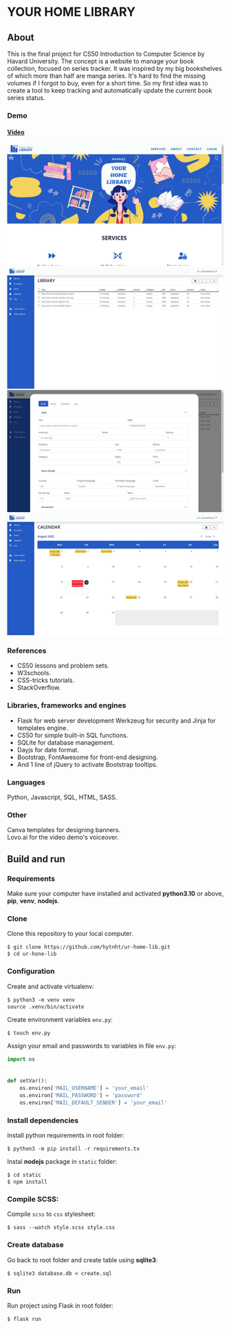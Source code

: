 # YOUR HOME LIBRARY


## About

This is the final project for CS50 Introduction to Computer Science by Havard University. The concept is a website to
manage your book collection, focused on series tracker. It was inspired by my big bookshelves of which more than half
are manga series. It's hard to find the missing volumes if I forgot to buy, even for a short time. So my first idea was
to create a tool to keep tracking and automatically update the current book series status.

### Demo
#### [Video](https://youtu.be/JIrX1scqqEw)
![Screenshot 1](./static/img/screenshot5.jpg)
![Screenshot 2](./static/img/screenshot2.jpg)
![Screenshot 3](./static/img/screenshot3.jpg)
![Screenshot 3](./static/img/screenshot4.jpg)

### References

- CS50 lessons and problem sets.
- W3schools.
- CSS-tricks tutorials.
- StackOverflow.

### Libraries, frameworks and engines

- Flask for web server development Werkzeug for security and Jinja for templates engine.
- CS50 for simple built-in SQL functions.
- SQLite for database management.
- Dayjs for date format.
- Bootstrap, FontAwesome for front-end designing.
- And 1 line of jQuery to activate Bootstrap tooltips.

### Languages

Python, Javascript, SQL, HTML, SASS.

### Other

Canva templates for designing banners.\
Lovo.ai for the video demo's voiceover.

## Build and run

### Requirements

Make sure your computer have installed and activated **python3.10** or above, **pip**, **venv**, **nodejs**.

### Clone

Clone this repository to your local computer.

```shell script
$ git clone https://github.com/hytnht/ur-home-lib.git
$ cd ur-hone-lib
```

### Configuration

Create and activate virtualenv:

```shell script
$ python3 -m venv venv
source .venv/bin/activate
```

Create environment variables `env.py`:

```shell script
$ touch env.py
```

Assign your email and passwords to variables in file `env.py`:

```python
import os


def setVar():
    os.environ['MAIL_USERNAME'] = 'your_email'
    os.environ['MAIL_PASSWORD'] = 'password'
    os.environ['MAIL_DEFAULT_SENDER'] = 'your_email'
```

### Install dependencies

Install python requirements in root folder:

```shell script
$ python3 -m pip install -r requirements.tx
```

Instal **nodejs** package in `static` folder:

```shell script
$ cd static
$ npm install
```

### Compile SCSS:

Compile `scss` to `css` stylesheet:

```shell script
$ sass --watch style.scss style.css
```

### Create database

Go back to root folder and create table using **sqlite3**:

```shell script
$ sqlite3 database.db < create.sql
```

### Run

Run project using Flask in root folder:

```shell script
$ flask run 
```


